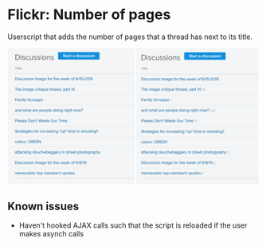 Flickr: Number of pages
==========

Userscript that adds the number of pages that a thread has next to its title.

![ui-screenshot](ui.png)

Known issues
--------
* Haven't hooked AJAX calls such that the script is reloaded if the user makes asynch calls
